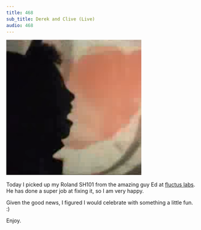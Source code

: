 ```yaml
---
title: 468
sub_title: Derek and Clive (Live)
audio: 468
---
```


![Image](/assets/img/snd468.png)

Today I picked up my Roland SH101 from the amazing guy Ed at <a href="http://labs.fluctus.org" target="_blank">fluctus labs</a>. He has done a super job at fixing it, so I am very happy. 

Given the good news, I figured I would celebrate with something a little fun. :)

Enjoy.